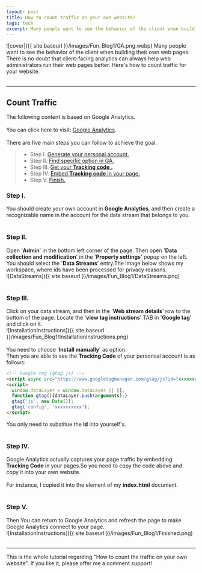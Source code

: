 ```yaml
---
layout: post
title: How to count traffic on your own website?
tags: tech
excerpt: Many people want to see the behavior of the client when building their own web pages. There is no doubt that client-facing analytics can always help web administrators run their web pages better. Here's how to count traffic for your website.
---
```


![cover]({{ site.baseurl }}/images/Fun_Blog1/GA.png.webp)
Many people want to see the behavior of the client when building their own web pages. There is no doubt that client-facing analytics can always help web administrators run their web pages better. Here's how to count traffic for your website.<br/>
<br/>

---

## Count Traffic
The following content is based on Google Analytics.<br/>
<br/>
You can click here to visit: [Google Analytics](https://analytics.google.com/analytics/web).<br/>
<br/>
There are five main steps you can follow to achieve the goal.<br/>

> * Step I.  <a href="#stepone">Generate your personal account.</a><br/>
> * Step II. <a href="#steptwo">Find specific option in GA.</a><br/>
> * Step III. <a href="#stepthree">Get your **Tracking code** .</a><br/>
> * Step IV. <a href="#stepfour">Embed **Tracking code** in your page.</a><br/>
> * Step V. <a href="#finish">Finish.</a>

### <a id = "stepone">Step I.</a>
You should create your own account in **Google Analytics**, and then create a recognizable name in the account for the data stream that belongs to you.<br/>
<br/>
### <a id = "steptwo">Step II.</a>
Open '**Admin**' in the bottom left corner of the page. Then open '**Data collection and modification**' in the '**Property settings**' popup on the left. You should select the '**Data Streams**' entry.The image below shows my workspace, where ids have been processed for privacy reasons.<br/>
![DataStreams]({{ site.baseurl }}/images/Fun_Blog1/DataStreams.png)<br/>
<br/>
### <a id = "stepthree">Step III.</a>
Click on your data stream, and then in the '**Web stream details**' row to the bottom of the page. Locate the '**view tag instructions**' TAB in '**Google tag**' and click on it.<br/>
![InstallationInstructions]({{ site.baseurl }}/images/Fun_Blog1/InstallationInstructions.png)<br/>
<br/>
You need to choose '**Install manually**' as option.<br/>
Then you are able to see the **Tracking Code** of your personsal account is as follows:<br/>
```html
<!-- Google tag (gtag.js) -->
<script async src="https://www.googletagmanager.com/gtag/js?id="xxxxxxxxxx"></script>
<script>
  window.dataLayer = window.dataLayer || [];
  function gtag(){dataLayer.push(arguments);}
  gtag('js', new Date());
  gtag('config', 'xxxxxxxxxx');
</script>
```
You only need to substitue the **id** into yourself's.<br/>
<br/>
### <a id = "stepfour">Step IV.</a>
Google Analytics actually captures your page traffic by embedding **Tracking Code** in your pages.So you need to copy the code above and copy it into your own website.<br/>
<br/>
For instance, I copied it into the **<head>** element of my **index.html** document.<br/>
<br/>
### <a id = "finish">Step V.</a>
Then You can return to Google Analytics and refresh the page to make Google Analytics connect to your page.<br/>
![InstallationInstructions]({{ site.baseurl }}/images/Fun_Blog1/Finished.png)<br/>
<br/>

---

This is the whole tutorial regarding "How to count the traffic on your own website". If you like it, please offer me a comment support!<br/>
<br/>
